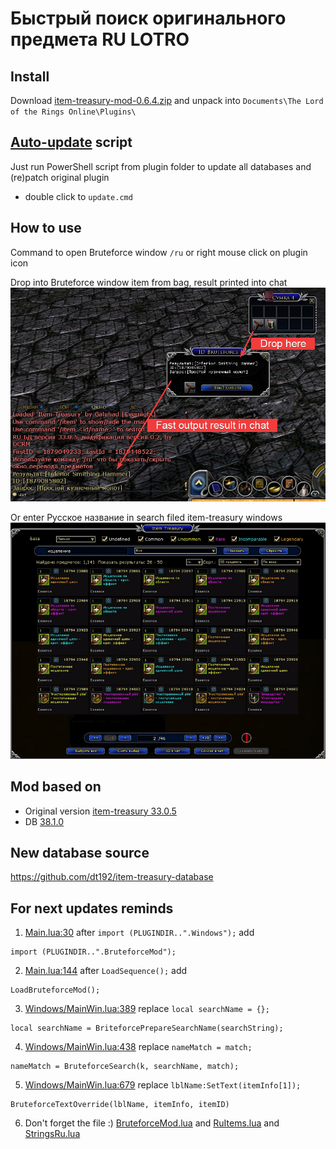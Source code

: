 # Быстрый поиск оригинального предмета RU LOTRO

## Install
Download [item-treasury-mod-0.6.4.zip](https://github.com/william-aqn/item-treasury/releases/download/update-0.6.4/item-treasury-mod-0.6.4.zip) and unpack into `Documents\The Lord of the Rings Online\Plugins\`

## [Auto-update](/GaluhadPlugins/ItemTreasury/_update.ps1) script
Just run PowerShell script from plugin folder to update all databases and (re)patch original plugin 
* double click to `update.cmd`

## How to use
Command to open Bruteforce window `/ru` or right mouse click on plugin icon

Drop into Bruteforce window item from bag, result printed into chat
![How to use](/screen.png)

Or enter Русское название in search filed item-treasury windows
![How to use](/screen-window-ru-en-all.gif)

## Mod based on
- Original version [item-treasury 33.0.5](http://www.lotrointerface.com/downloads/info870)
- DB [38.1.0](https://github.com/dt192/item-treasury-database)

## New database source
https://github.com/dt192/item-treasury-database

## For next updates reminds
1. [Main.lua:30](/GaluhadPlugins/ItemTreasury/Main.lua#L30) after 
`import (PLUGINDIR..".Windows");`
add
```
import (PLUGINDIR..".BruteforceMod");
```

2. [Main.lua:144](/GaluhadPlugins/ItemTreasury/Main.lua#L144) after
`LoadSequence();`
add
```
LoadBruteforceMod();
```

3. [Windows/MainWin.lua:389](/GaluhadPlugins/ItemTreasury/Windows/MainWin.lua#L389) replace
`local searchName = {};`
```
local searchName = BriteforcePrepareSearchName(searchString);
```

4. [Windows/MainWin.lua:438](/GaluhadPlugins/ItemTreasury/Windows/MainWin.lua#L438) replace
`nameMatch = match;`
```
nameMatch = BruteforceSearch(k, searchName, match);
```

5. [Windows/MainWin.lua:679](/GaluhadPlugins/ItemTreasury/Windows/MainWin.lua#L679) replace
`lblName:SetText(itemInfo[1]);`
```
BruteforceTextOverride(lblName, itemInfo, itemID)
```

6. Don't forget the file :) [BruteforceMod.lua](/GaluhadPlugins/ItemTreasury/BruteforceMod.lua) and [RuItems.lua](/GaluhadPlugins/ItemTreasury/RuItems.lua) and [StringsRu.lua](/GaluhadPlugins/ItemTreasury/StringsRu.lua)
